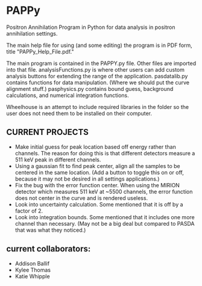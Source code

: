 # PAPPy
 Positron Annihilation Program in Python for data analysis in positron annihilation settings. 


The main help file for using (and some editing) the program is in PDF form, title "PAPPy_Help_File.pdf." 

The main program is contained in the PAPPY.py file. Other files are imported into that file. 
analysisFunctions.py is where other users can add custom analysis buttons for extending the range of the application. 
pasdatalib.py contains functions for data manipulation. (Where we should put the curve alignment stuff.)
pasphysics.py contains bound guess, background calculations, and numerical integration functions. 

Wheelhouse is an attempt to include required libraries in the folder so the user does not need them to be installed on their computer. 




## CURRENT PROJECTS

- Make initial guess for peak location based off energy rather than channels. The reason for doing this is that different detectors measure a 511 keV peak in different channels.
-  Using a gaussian fit to find peak center, align all the samples to be centered in the same location. (Add a button to toggle this on or off, because it may not be desired in all settings applications.)
-  Fix the bug with the error function center. When using the MIRION detector which measures 511 keV at ~5500 channels, the error function does not center in the curve and is rendered useless.
-  Look into uncertainty calculation. Some mentioned that it is off by a factor of 2.
-  Look into integration bounds. Some mentioned that it includes one more channel than necessary. (May not be a big deal but compared to PASDA that was what they noticed.)

## current collaborators: 
- Addison Ballif
- Kylee Thomas
- Katie Whipple